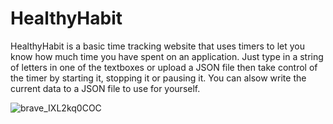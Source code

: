 # HealthyHabit
HealthyHabit is a basic time tracking website that uses timers to let you know how much time you have spent on an application. Just type in a string of letters in one of the textboxes or upload a JSON file then take control of the timer by starting it, stopping it or pausing it. You can alsow write the current data to a JSON file to use for yourself.


![brave_IXL2kq0COC](https://github.com/user-attachments/assets/a1155bd3-6adf-40f3-ad7f-fea9751e5df8)
